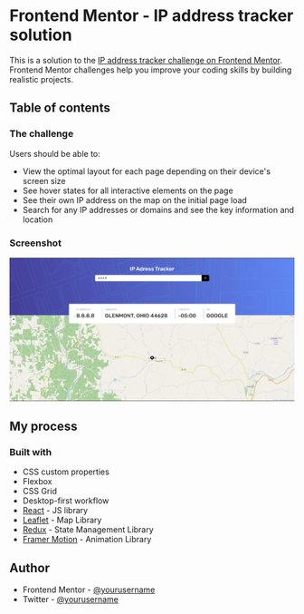 # Frontend Mentor - IP address tracker solution

This is a solution to the [IP address tracker challenge on Frontend Mentor](https://www.frontendmentor.io/challenges/ip-address-tracker-I8-0yYAH0). Frontend Mentor challenges help you improve your coding skills by building realistic projects.

## Table of contents

### The challenge

Users should be able to:

- View the optimal layout for each page depending on their device's screen size
- See hover states for all interactive elements on the page
- See their own IP address on the map on the initial page load
- Search for any IP addresses or domains and see the key information and location

### Screenshot

![](./screenshot.png)

## My process

### Built with

- CSS custom properties
- Flexbox
- CSS Grid
- Desktop-first workflow
- [React](https://reactjs.org/) - JS library
- [Leaflet](https://react-leaflet.js.org/) - Map Library
- [Redux](https://redux-toolkit.js.org/) - State Management Library
- [Framer Motion](https://www.framer.com/motion/) - Animation Library

## Author

- Frontend Mentor - [@yourusername](https://www.frontendmentor.io/profile/HugoHurleyy)
- Twitter - [@yourusername](https://www.twitter.com/sukrutnrvd)

